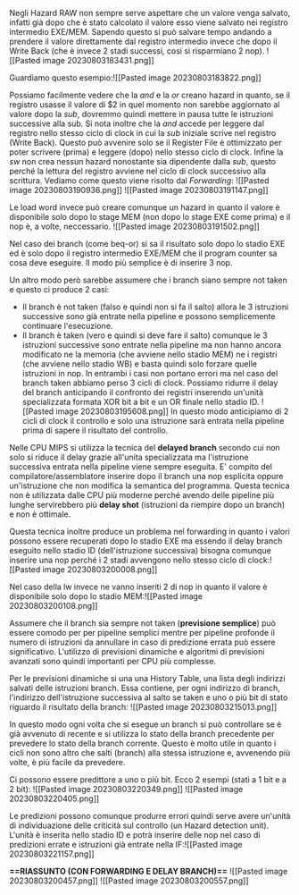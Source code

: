 
Negli Hazard RAW non sempre serve aspettare che un valore venga salvato, infatti già dopo che è stato calcolato il valore esso viene salvato nei registro intermedio EXE/MEM.
Sapendo questo si può salvare tempo andando a prendere il valore direttamente dal registro intermedio invece che dopo il Write Back (che è invece 2 stadi successi, cosi si risparmiano 2 nop).
![[Pasted image 20230803183431.png]]


Guardiamo questo esempio:![[Pasted image 20230803183822.png]]

Possiamo facilmente vedere che la *and* e la *or* creano hazard in quanto, se il registro usasse il valore di $2 in quel momento non sarebbe aggiornato al valore dopo la *sub*, dovremmo quindi mettere in pausa tutte le istruzioni successive alla sub.
Si nota inoltre che la *and* accede per leggere dal registro nello stesso ciclo di clock in cui la *sub* iniziale scrive nel registro (Write Back). Questo può avvenire solo se il Register File è ottimizzato per poter scrivere (prima) e leggere (dopo) nello stesso ciclo di clock.
Infine la *sw* non crea nessun hazard nonostante sia dipendente dalla *sub*, questo perché la lettura del registro avviene nel ciclo di clock successivo alla scrittura.
Vediamo come questo viene risolto dal *Forwarding*:
![[Pasted image 20230803190936.png]]
![[Pasted image 20230803191147.png]]

Le load word invece può creare comunque un hazard in quanto il valore è disponibile solo dopo lo stage MEM (non dopo lo stage EXE come prima) e il nop è, a volte, neccessario.
![[Pasted image 20230803191502.png]]

Nel caso dei branch (come beq-or) si sa il risultato solo dopo lo stadio EXE ed è solo dopo il registro intermedio EXE/MEM che il program counter sa cosa deve eseguire.
Il modo più semplice è di inserire 3 nop.

Un altro modo però sarebbe assumere che i branch siano sempre not taken e questo ci produce 2 casi:
- Il branch è not taken (falso e quindi non si fa il salto) allora le 3 istruzioni successive sono già entrate nella pipeline e possono semplicemente continuare l'esecuzione.
- Il branch è taken (vero e quindi si deve fare il salto) comunque le 3 istruzioni successive sono entrate nella pipeline ma non hanno ancora modificato ne la memoria (che avviene nello stadio MEM) ne i registri (che avviene nello stadio WB) e basta quindi solo forzare quelle istruzioni in nop.
In entrambi i casi non portano errori ma nel caso del branch taken abbiamo perso 3 cicli di clock.
Possiamo ridurre il delay del branch anticipando il confronto dei registri inserendo un'unità specializzata formata XOR bit a bit e un OR finale nello stadio ID.
![[Pasted image 20230803195608.png]] 
In questo modo anticipiamo di 2 cicli di clock il controllo e solo una istruzione sarà entrata nella pipeline prima di sapere il risultato del controllo.

Nelle CPU MIPS si utilizza la tecnica del **delayed branch** secondo cui non solo si riduce il delay grazie all'unita specializzata ma l'istruzione successiva entrata nella pipeline viene sempre eseguita. E' compito del compilatore/assemblatore inserire dopo il branch una nop esplicita oppure un'istruzione che non modifica la semantica del programma.
Questa tecnica non è utilizzata dalle CPU più moderne perché avendo delle pipeline più lunghe servirebbero più **delay shot** (istruzioni da riempire dopo un branch) e non è ottimale.

Questa tecnica inoltre produce un problema nel forwarding in quanto i valori possono essere recuperati dopo lo stadio EXE ma essendo il delay branch eseguito nello stadio ID (dell'istruzione successiva) bisogna comunque inserire una nop perché i 2 stadi avvengono nello stesso ciclo di clock:![[Pasted image 20230803200008.png]]

Nel caso della lw invece ne vanno inseriti 2 di nop in quanto il valore è disponibile solo dopo lo stadio MEM:![[Pasted image 20230803200108.png]]

Assumere che il branch sia sempre not taken (**previsione semplice**) può essere comodo per per pipeline semplici mentre per pipeline profonde il numero di istruzioni da annullare in caso di predizione errata può essere significativo.
L'utilizzo di previsioni dinamiche e algoritmi di previsioni avanzati sono quindi importanti per CPU più complesse.

Per le previsioni dinamiche si una una History Table, una lista degli indirizzi salvati delle istruzioni branch. Essa contiene, per ogni indirizzo di branch, l'indirizzo dell'istruzione successiva al salto se taken e uno o più bit di stato riguardo il risultato della branch:
![[Pasted image 20230803215013.png]]

In questo modo ogni volta che si esegue un branch si può controllare se è già avvenuto di recente e si utilizza lo stato della branch precedente per prevedere lo stato della branch corrente. Questo è molto utile in quanto i cicli non sono altro che salti (branch) alla stessa istruzione e, avvenendo più volte, è più facile da prevedere.

Ci possono essere predittore a uno o più bit. Ecco 2 esempi (stati a 1 bit e a 2 bit):
![[Pasted image 20230803220349.png]]
![[Pasted image 20230803220405.png]]

Le predizioni possono comunque produrre errori quindi serve avere un'unità di individuazione delle criticità sul controllo (un Hazard detection unit). L'unità è inserita nello stadio ID e potrà inserire delle nop nel caso di predizioni errate e istruzioni già entrate nella IF:![[Pasted image 20230803221157.png]]


**==RIASSUNTO (CON FORWARDING E DELAY BRANCH)==**
![[Pasted image 20230803200457.png]]
![[Pasted image 20230803200557.png]]



